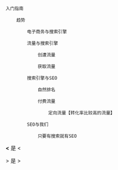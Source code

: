 ```
入门指南

    趋势

        电子商务与搜索引擎

        流量与搜索引擎

            创遭流量

            获取流量

        搜索引擎与SEO

            自然排名

            付费流量

                定向流量【转化率比较高的流量】

        SEO与我们

            只要有搜索就有SEO
```

**&lt;** 是 &lt;

&gt; 是 &gt;

